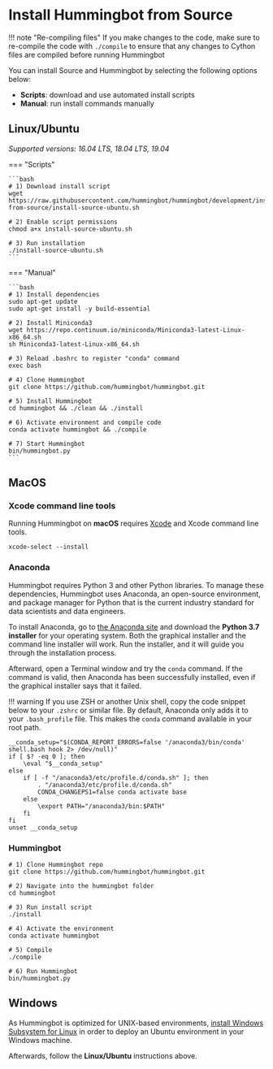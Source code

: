 # Install Hummingbot from Source

!!! note "Re-compiling files"
    If you make changes to the code, make sure to re-compile the code with `./compile` to ensure that any changes to Cython files are compiled before running Hummingbot

You can install Source and Hummingbot by selecting the following options below:

- **Scripts**: download and use automated install scripts
- **Manual**: run install commands manually

## Linux/Ubuntu

_Supported versions: 16.04 LTS, 18.04 LTS, 19.04_

=== "Scripts"

    ```bash
    # 1) Download install script
    wget https://raw.githubusercontent.com/hummingbot/hummingbot/development/installation/install-from-source/install-source-ubuntu.sh

    # 2) Enable script permissions
    chmod a+x install-source-ubuntu.sh

    # 3) Run installation
    ./install-source-ubuntu.sh
    ```

=== "Manual"

    ```bash
    # 1) Install dependencies
    sudo apt-get update
    sudo apt-get install -y build-essential

    # 2) Install Miniconda3
    wget https://repo.continuum.io/miniconda/Miniconda3-latest-Linux-x86_64.sh
    sh Miniconda3-latest-Linux-x86_64.sh

    # 3) Reload .bashrc to register "conda" command
    exec bash

    # 4) Clone Hummingbot
    git clone https://github.com/hummingbot/hummingbot.git

    # 5) Install Hummingbot
    cd hummingbot && ./clean && ./install

    # 6) Activate environment and compile code
    conda activate hummingbot && ./compile

    # 7) Start Hummingbot
    bin/hummingbot.py
    ```

## MacOS

### Xcode command line tools

Running Hummingbot on **macOS** requires [Xcode](https://developer.apple.com/xcode/) and Xcode command line tools.

```
xcode-select --install
```

### Anaconda

Hummingbot requires Python 3 and other Python libraries. To manage these dependencies, Hummingbot uses Anaconda, an open-source environment, and package manager for Python that is the current industry standard for data scientists and data engineers.

To install Anaconda, go to [the Anaconda site](https://www.anaconda.com/distribution/) and download the **Python 3.7 installer** for your operating system. Both the graphical installer and the command line installer will work. Run the installer, and it will guide you through the installation process.

Afterward, open a Terminal window and try the `conda` command. If the command is valid, then Anaconda has been successfully installed, even if the graphical installer says that it failed.

!!! warning
    If you use ZSH or another Unix shell, copy the code snippet below to your `.zshrc` or similar file. By default, Anaconda only adds it to your `.bash_profile` file. This makes the `conda` command available in your root path.

```
__conda_setup="$(CONDA_REPORT_ERRORS=false '/anaconda3/bin/conda' shell.bash hook 2> /dev/null)"
if [ $? -eq 0 ]; then
    \eval "$__conda_setup"
else
    if [ -f "/anaconda3/etc/profile.d/conda.sh" ]; then
        . "/anaconda3/etc/profile.d/conda.sh"
        CONDA_CHANGEPS1=false conda activate base
    else
        \export PATH="/anaconda3/bin:$PATH"
    fi
fi
unset __conda_setup
```

### Hummingbot

```
# 1) Clone Hummingbot repo
git clone https://github.com/hummingbot/hummingbot.git

# 2) Navigate into the hummingbot folder
cd hummingbot

# 3) Run install script
./install

# 4) Activate the environment
conda activate hummingbot

# 5) Compile
./compile

# 6) Run Hummingbot
bin/hummingbot.py
```

## Windows

As Hummingbot is optimized for UNIX-based environments, [install Windows Subsystem for Linux](/installation/docker#install-wsl) in order to deploy an Ubuntu environment in your Windows machine.

Afterwards, follow the **Linux/Ubuntu** instructions above.